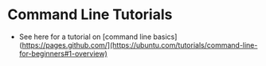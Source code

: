 # Command Line Tutorials

* See here for a tutorial on [command line basics](https://pages.github.com/](https://ubuntu.com/tutorials/command-line-for-beginners#1-overview)
